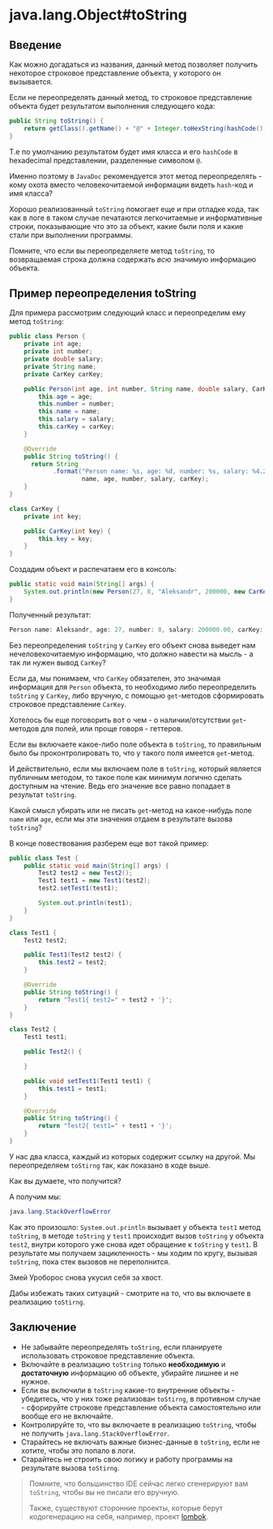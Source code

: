 # java.lang.Object#toString

## Введение

Как можно догадаться из названия, данный метод позволяет получить некоторое строковое представление объекта, у которого он вызывается.

Если не переопределять данный метод, то строковое представление объекта будет результатом выполнения следующего кода:

```java
public String toString() {
    return getClass().getName() + "@" + Integer.toHexString(hashCode());
}
```

Т.е по умолчанию результатом будет имя класса и его `hashCode` в hexadecimal представлении, разделенные символом `@`.

Именно поэтому в `JavaDoc` рекомендуется этот метод переопределять - кому охота вместо человекочитаемой информации видеть `hash`-код и имя класса?

Хорошо реализованный `toString` помогает еще и при отладке кода, так как в логе в таком случае печатаются легкочитаемые и информативные строки, показывающие что это за объект, какие были поля и какие стали при выполнении программы.

Помните, что если вы переопределяете метод `toString`, то возвращаемая строка должна содержать *всю* значимую информацию объекта.

## Пример переопределения toString

Для примера рассмотрим следующий класс и переопределим ему метод `toString`:

```java
public class Person {
    private int age;
    private int number;
    private double salary;
    private String name;
    private CarKey carKey;

    public Person(int age, int number, String name, double salary, CarKey carKey) {
        this.age = age;
        this.number = number;
        this.name = name;
        this.salary = salary;
        this.carKey = carKey;
    }

    @Override
    public String toString() {
      return String
            .format("Person name: %s, age: %d, number: %s, salary: %4.2f, carKey: %s",
                    name, age, number, salary, carKey);
    }
}

class CarKey {
    private int key;

    public CarKey(int key) {
        this.key = key;
    }
}

```

Создадим объект и распечатаем его в консоль:

```java
public static void main(String[] args) {
    System.out.println(new Person(27, 8, "Aleksandr", 200000, new CarKey(14)));
}
```

Полученный результат:

```java
Person name: Aleksandr, age: 27, number: 8, salary: 200000.00, carKey: examples.CarKey@2f92e0f4
```

Без переопределения `toString` у `CarKey` его объект снова выведет нам нечеловекочитаемую информацию, что должно навести на мысль - а так ли нужен вывод `CarKey`?

Если да, мы понимаем, что `CarKey` обязателен, это значимая информация для `Person` объекта, то необходимо либо переопределить `toString` у `CarKey`, либо вручную, с помощью `get`-методов сформировать строковое представление `CarKey`.

Хотелось бы еще поговорить вот о чем - о наличии/отсутствии `get`-методов для полей, или проще говоря - геттеров.

Если вы включаете какое-либо поле объекта в `toString`, то правильным было бы проконтролировать то, что у такого поля имеется `get`-метод.

И действительно, если мы включаем поле в `toString`, который является публичным методом, то такое поле как минимум логично сделать доступным на чтение. Ведь его значение все равно попадает в результат `toString`.

Какой смысл убирать или не писать `get`-метод на какое-нибудь поле `name` или `age`, если мы эти значения отдаем в результате вызова `toString`?

В конце повествования разберем еще вот такой пример:

```java
public class Test {
    public static void main(String[] args) {
        Test2 test2 = new Test2();
        Test1 test1 = new Test1(test2);
        test2.setTest1(test1);

        System.out.println(test1);
    }
}

class Test1 {
    Test2 test2;

    public Test1(Test2 test2) {
        this.test2 = test2;
    }

    @Override
    public String toString() {
        return "Test1{ test2=" + test2 + '}';
    }
}

class Test2 {
    Test1 test1;

    public Test2() {

    }

    public void setTest1(Test1 test1) {
        this.test1 = test1;
    }

    @Override
    public String toString() {
        return "Test2{ test1=" + test1 + '}';
    }
}
```

У нас два класса, каждый из которых содержит ссылку на другой.
Мы переопределяем `toStirng` так, как показано в коде выше.

Как вы думаете, что получится?

А получим мы:

```java
java.lang.StackOverflowError
```

Как это произошло: `System.out.println` вызывает у объекта `test1` метод `toString`, в методе `toString` у `test1` происходит вызов `toString` у объекта `test2`, внутри которого уже снова идет обращение к `toString` у `test1`. В результате мы получаем зацикленность - мы ходим по кругу, вызывая `toString`, пока стек вызовов не переполнится.

Змей Уроборос снова укусил себя за хвост.

Дабы избежать таких ситуаций - смотрите на то, что вы включаете в реализацию `toStirng`.

## Заключение

* Не забывайте переопределять `toString`, если планируете использовать строковое представление объекта.
* Включайте в реализацию `toString` только **необходимую** и **достаточную** информацию об объекте, убирайте лишнее и не нужное.
* Если вы включили в `toString` какие-то внутренние объекты - убедитесь, что у них тоже реализован `toStirng`, в противном случае - сфорируйте строкове представление объекта самостоятельно или вообще его не включайте.
* Контролируйте то, что вы включаете в реализацию `toString`, чтобы не получить `java.lang.StackOverflowError`.
* Старайтесь не включать важные бизнес-данные в `toString`, если не хотите, чтобы это попало в логи.
* Старайтесь не строить свою логику и работу программы на результате вызова `toStirng`.

> Помните, что большинство IDE сейчас легко сгенерируют вам `toString`, чтобы вы не писали его вручную.
>
> Также, существуют сторонние проекты, которые берут кодогенерацию на себя, например, проект [lombok](https://projectlombok.org/).
